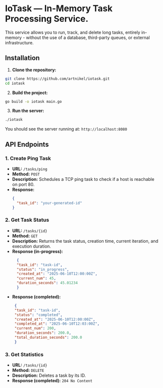 # IoTask — In-Memory Task Processing Service.

This service allows you to run, track, and delete long tasks, entirely in-memory - without the use of a database, third-party queues, or external infrastructure.

## Installation

1. **Clone the repository:**

```bash
git clone https://github.com/artnikel/iotask.git
cd iotask
```

2. **Build the project:**
   
```bash
go build -o iotask main.go
```

3. **Run the server:**

```bash
./iotask
```

You should see the server running at: `http://localhost:8080`


## API Endpoints

### 1. Create Ping Task
- **URL:** `/tasks/ping`
- **Method:** `POST`
- **Description:** Schedules a TCP ping task to check if a host is reachable on port 80.
- **Response:**
  ```json
  {
    "task_id": "your-generated-id"
  }
  ```

### 2. Get Task Status
- **URL:** `/tasks/{id}`
- **Method:** `GET`
- **Description:** Returns the task status, creation time, current iteration, and execution duration.
- **Response (in-progress):**
  ```json
    {
    "task_id": "task-id",
    "status": "in_progress",
    "created_at": "2025-06-10T12:00:00Z",
    "current_num": 45,
    "duration_seconds": 45.01234
    }
  ```
- **Response (completed):**
   ```json
    {
    "task_id": "task-id",
    "status": "completed",
    "created_at": "2025-06-10T12:00:00Z",
    "completed_at": "2025-06-10T12:03:00Z",
    "current_num": 200,
    "duration_seconds": 200.0,
    "total_duration_seconds": 200.0
    }
  ```

### 3. Get Statistics
- **URL:** `/tasks/{id}`
- **Method:** `DELETE`
- **Description:** Deletes a task by its ID.
- **Response (completed):** `204 No Content`


